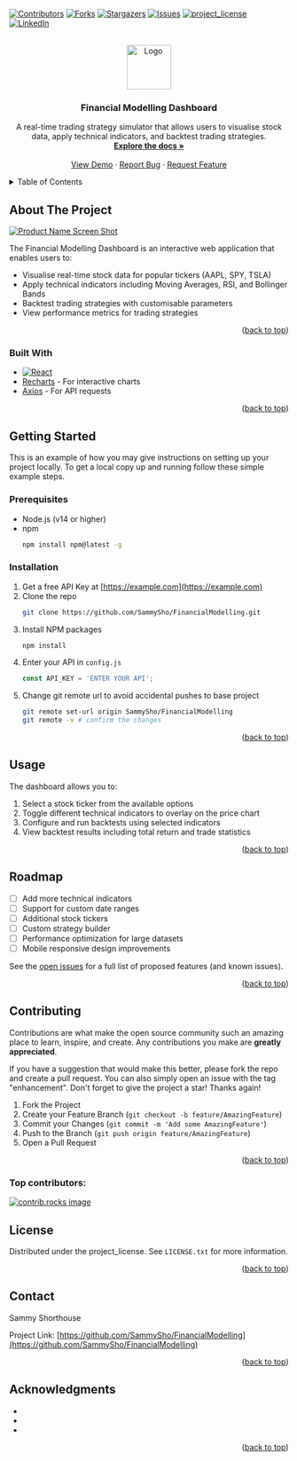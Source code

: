 <!-- Improved compatibility of back to top link: See: https://github.com/othneildrew/Best-README-Template/pull/73 -->
<a id="readme-top"></a>
<!--
*** Thanks for checking out the Best-README-Template. If you have a suggestion
*** that would make this better, please fork the repo and create a pull request
*** or simply open an issue with the tag "enhancement".
*** Don't forget to give the project a star!
*** Thanks again! Now go create something AMAZING! :D
-->



<!-- PROJECT SHIELDS -->
<!--
*** I'm using markdown "reference style" links for readability.
*** Reference links are enclosed in brackets [ ] instead of parentheses ( ).
*** See the bottom of this document for the declaration of the reference variables
*** for contributors-url, forks-url, etc. This is an optional, concise syntax you may use.
*** https://www.markdownguide.org/basic-syntax/#reference-style-links
-->
[![Contributors][contributors-shield]][contributors-url]
[![Forks][forks-shield]][forks-url]
[![Stargazers][stars-shield]][stars-url]
[![Issues][issues-shield]][issues-url]
[![project_license][license-shield]][license-url]
[![LinkedIn][linkedin-shield]][linkedin-url]



<!-- PROJECT LOGO -->
<br />
<div align="center">
  <a href="https://github.com/SammySho/FinancialModelling">
    <img src="images/logo.png" alt="Logo" width="80" height="80">
  </a>

<h3 align="center">Financial Modelling Dashboard</h3>

  <p align="center">
    A real-time trading strategy simulator that allows users to visualise stock data, apply technical indicators, and backtest trading strategies.
    <br />
    <a href="https://github.com/SammySho/FinancialModelling"><strong>Explore the docs »</strong></a>
    <br />
    <br />
    <a href="https://trading.sammyshorthouse.com">View Demo</a>
    &middot;
    <a href="https://github.com/SammySho/FinancialModelling/issues/new?labels=bug&template=bug-report---.md">Report Bug</a>
    &middot;
    <a href="https://github.com/SammySho/FinancialModelling/issues/new?labels=enhancement&template=feature-request---.md">Request Feature</a>
  </p>
</div>



<!-- TABLE OF CONTENTS -->
<details>
  <summary>Table of Contents</summary>
  <ol>
    <li>
      <a href="#about-the-project">About The Project</a>
      <ul>
        <li><a href="#built-with">Built With</a></li>
      </ul>
    </li>
    <li>
      <a href="#getting-started">Getting Started</a>
      <ul>
        <li><a href="#prerequisites">Prerequisites</a></li>
        <li><a href="#installation">Installation</a></li>
      </ul>
    </li>
    <li><a href="#usage">Usage</a></li>
    <li><a href="#roadmap">Roadmap</a></li>
    <li><a href="#contributing">Contributing</a></li>
    <li><a href="#license">License</a></li>
    <li><a href="#contact">Contact</a></li>
    <li><a href="#acknowledgments">Acknowledgments</a></li>
  </ol>
</details>



<!-- ABOUT THE PROJECT -->
## About The Project

[![Product Name Screen Shot][product-screenshot]](https://example.com)

The Financial Modelling Dashboard is an interactive web application that enables users to:
- Visualise real-time stock data for popular tickers (AAPL, SPY, TSLA)
- Apply technical indicators including Moving Averages, RSI, and Bollinger Bands
- Backtest trading strategies with customisable parameters
- View performance metrics for trading strategies

<p align="right">(<a href="#readme-top">back to top</a>)</p>



### Built With
* [![React][React.js]][React-url]
* [Recharts](https://recharts.org/) - For interactive charts
* [Axios](https://axios-http.com/) - For API requests

<!-- * [![Next][Next.js]][Next-url]
* [![React][React.js]][React-url]
* [![Vue][Vue.js]][Vue-url]
* [![Angular][Angular.io]][Angular-url]
* [![Svelte][Svelte.dev]][Svelte-url]
* [![Laravel][Laravel.com]][Laravel-url]
* [![Bootstrap][Bootstrap.com]][Bootstrap-url]
* [![JQuery][JQuery.com]][JQuery-url] -->

<p align="right">(<a href="#readme-top">back to top</a>)</p>



<!-- GETTING STARTED -->
## Getting Started

This is an example of how you may give instructions on setting up your project locally.
To get a local copy up and running follow these simple example steps.

### Prerequisites

* Node.js (v14 or higher)
* npm
  ```sh
  npm install npm@latest -g
  ```

### Installation

1. Get a free API Key at [https://example.com](https://example.com)
2. Clone the repo
   ```sh
   git clone https://github.com/SammySho/FinancialModelling.git
   ```
3. Install NPM packages
   ```sh
   npm install
   ```
4. Enter your API in `config.js`
   ```js
   const API_KEY = 'ENTER YOUR API';
   ```
5. Change git remote url to avoid accidental pushes to base project
   ```sh
   git remote set-url origin SammySho/FinancialModelling
   git remote -v # confirm the changes
   ```

<p align="right">(<a href="#readme-top">back to top</a>)</p>



<!-- USAGE EXAMPLES -->
## Usage

The dashboard allows you to:
1. Select a stock ticker from the available options
2. Toggle different technical indicators to overlay on the price chart
3. Configure and run backtests using selected indicators
4. View backtest results including total return and trade statistics

<p align="right">(<a href="#readme-top">back to top</a>)</p>



<!-- ROADMAP -->
## Roadmap

- [ ] Add more technical indicators
- [ ] Support for custom date ranges
- [ ] Additional stock tickers
- [ ] Custom strategy builder
- [ ] Performance optimization for large datasets
- [ ] Mobile responsive design improvements

See the [open issues](https://github.com/SammySho/FinancialModelling/issues) for a full list of proposed features (and known issues).

<p align="right">(<a href="#readme-top">back to top</a>)</p>



<!-- CONTRIBUTING -->
## Contributing

Contributions are what make the open source community such an amazing place to learn, inspire, and create. Any contributions you make are **greatly appreciated**.

If you have a suggestion that would make this better, please fork the repo and create a pull request. You can also simply open an issue with the tag "enhancement".
Don't forget to give the project a star! Thanks again!

1. Fork the Project
2. Create your Feature Branch (`git checkout -b feature/AmazingFeature`)
3. Commit your Changes (`git commit -m 'Add some AmazingFeature'`)
4. Push to the Branch (`git push origin feature/AmazingFeature`)
5. Open a Pull Request

<p align="right">(<a href="#readme-top">back to top</a>)</p>

### Top contributors:

<a href="https://github.com/SammySho/FinancialModelling/graphs/contributors">
  <img src="https://contrib.rocks/image?repo=SammySho/FinancialModelling" alt="contrib.rocks image" />
</a>



<!-- LICENSE -->
## License

Distributed under the project_license. See `LICENSE.txt` for more information.

<p align="right">(<a href="#readme-top">back to top</a>)</p>



<!-- CONTACT -->
## Contact

Sammy Shorthouse <!--[@twitter_handle](https://twitter.com/twitter_handle) - email@email_client.com-->

Project Link: [https://github.com/SammySho/FinancialModelling](https://github.com/SammySho/FinancialModelling)

<p align="right">(<a href="#readme-top">back to top</a>)</p>



<!-- ACKNOWLEDGMENTS -->
## Acknowledgments

* []()
* []()
* []()

<p align="right">(<a href="#readme-top">back to top</a>)</p>



<!-- MARKDOWN LINKS & IMAGES -->
<!-- https://www.markdownguide.org/basic-syntax/#reference-style-links -->
[contributors-shield]: https://img.shields.io/github/contributors/SammySho/FinancialModelling.svg?style=for-the-badge
[contributors-url]: https://github.com/SammySho/FinancialModelling/graphs/contributors
[forks-shield]: https://img.shields.io/github/forks/SammySho/FinancialModelling.svg?style=for-the-badge
[forks-url]: https://github.com/SammySho/FinancialModelling/network/members
[stars-shield]: https://img.shields.io/github/stars/SammySho/FinancialModelling.svg?style=for-the-badge
[stars-url]: https://github.com/SammySho/FinancialModelling/stargazers
[issues-shield]: https://img.shields.io/github/issues/SammySho/FinancialModelling.svg?style=for-the-badge
[issues-url]: https://github.com/SammySho/FinancialModelling/issues
[license-shield]: https://img.shields.io/github/license/SammySho/FinancialModelling.svg?style=for-the-badge
[license-url]: https://github.com/SammySho/FinancialModelling/blob/master/LICENSE.txt
[linkedin-shield]: https://img.shields.io/badge/-LinkedIn-black.svg?style=for-the-badge&logo=linkedin&colorB=555
[linkedin-url]: https://linkedin.com/in/sammy-shorthouse
[product-screenshot]: images/screenshot.png
[Next.js]: https://img.shields.io/badge/next.js-000000?style=for-the-badge&logo=nextdotjs&logoColor=white
[Next-url]: https://nextjs.org/
[React.js]: https://img.shields.io/badge/React-20232A?style=for-the-badge&logo=react&logoColor=61DAFB
[React-url]: https://reactjs.org/
[Vue.js]: https://img.shields.io/badge/Vue.js-35495E?style=for-the-badge&logo=vuedotjs&logoColor=4FC08D
[Vue-url]: https://vuejs.org/
[Angular.io]: https://img.shields.io/badge/Angular-DD0031?style=for-the-badge&logo=angular&logoColor=white
[Angular-url]: https://angular.io/
[Svelte.dev]: https://img.shields.io/badge/Svelte-4A4A55?style=for-the-badge&logo=svelte&logoColor=FF3E00
[Svelte-url]: https://svelte.dev/
[Laravel.com]: https://img.shields.io/badge/Laravel-FF2D20?style=for-the-badge&logo=laravel&logoColor=white
[Laravel-url]: https://laravel.com
[Bootstrap.com]: https://img.shields.io/badge/Bootstrap-563D7C?style=for-the-badge&logo=bootstrap&logoColor=white
[Bootstrap-url]: https://getbootstrap.com
[JQuery.com]: https://img.shields.io/badge/jQuery-0769AD?style=for-the-badge&logo=jquery&logoColor=white
[JQuery-url]: https://jquery.com 